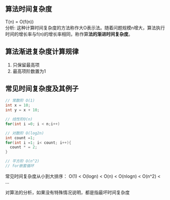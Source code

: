 
## 算法时间复杂度
T(n) = O(f(n))     
分析: 这种计算时间复杂度的方法称作大O表示法。随着问题规模n增大，算法执行时间的增长率与f(n)的增长率相同，称作算**法的渐进时间复杂度**。

## 算法渐进复杂度计算规律
1. 只保留最高项
2. 最高项阶数置为1

## 常见时间复杂度及其例子
```java
// 常数阶 O(1)
int x = 10;
int y = x + 10;

// 线性阶O(n)
for(int i =0; i < n;i++)

// 对数阶 O(log2n)
int count =1;
for(int i =1; i< count; i++){
  count * = 2;
}

// 平方阶 O(n^2)
// for嵌套循环
```

常见时间复杂度从小到大排序：
O(1) < O(logn) < O(n) < O(nlogn) < O(n^2) < ...

对算法的分析，如果没有特殊情况说明，都是指最坏时间复杂度